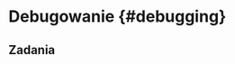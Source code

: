 
# Debugowanie {#debugging}

<!-- https://rstudio-education.github.io/hopr/debug.html -->
<!-- https://jennybc.github.io/wtf-2019-rsc/debugging.pdf -->

## Zadania
